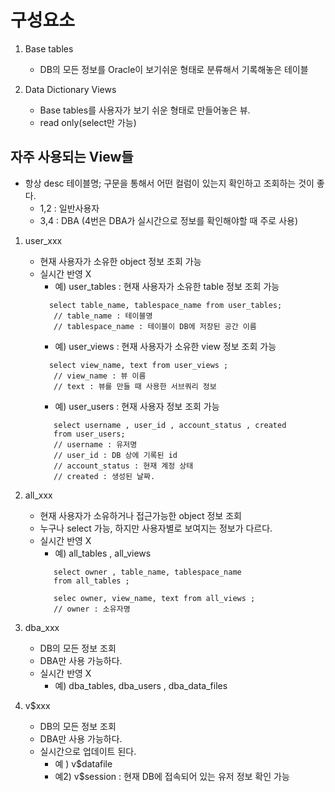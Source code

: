 # 구성요소 
1) Base tables
   - DB의 모든 정보를 Oracle이 보기쉬운 형태로 분류해서 기록해놓은 테이블 
  
2) Data Dictionary Views
   - Base tables를 사용자가 보기 쉬운 형태로 만들어놓은 뷰.
   - read only(select만 가능)


## 자주 사용되는 View들
   - 항상 desc 테이블명; 구문을 통해서 어떤 컬럼이 있는지 확인하고 조회하는 것이 좋다. 
      - 1,2 : 일반사용자
      - 3,4 : DBA (4번은 DBA가 실시간으로 정보를 확인해야할 때 주로 사용) 

1) user_xxx
    - 현재 사용자가 소유한 object 정보 조회 가능
    - 실시간 반영 X
       - 예) user_tables : 현재 사용자가 소유한 table 정보 조회 가능 
       ``` 
         select table_name, tablespace_name from user_tables; 
          // table_name : 테이블명
          // tablespace_name : 테이블이 DB에 저장된 공간 이름
       ```
       - 예) user_views : 현재 사용자가 소유한 view 정보 조회 가능 
       ```
         select view_name, text from user_views ;
          // view_name : 뷰 이름
          // text : 뷰를 만들 때 사용한 서브쿼리 정보 
       ```
       - 예) user_users : 현재 사용자 정보 조회 가능 
       ```
          select username , user_id , account_status , created 
          from user_users; 
          // username : 유저명
          // user_id : DB 상에 기록된 id 
          // account_status : 현재 계정 상태 
          // created : 생성된 날짜.
       ```
       
2) all_xxx
    - 현재 사용자가 소유하거나 접근가능한 object 정보 조회 
    - 누구나 select 가능, 하지만 사용자별로 보여지는 정보가 다르다. 
    - 실시간 반영 X
       - 예) all_tables , all_views
       ```
          select owner , table_name, tablespace_name 
          from all_tables ; 

          selec owner, view_name, text from all_views ; 
          // owner : 소유자명 
       ```
3) dba_xxx 
    - DB의 모든 정보 조회 
    - DBA만 사용 가능하다. 
    - 실시간 반영 X
      - 예) dba_tables, dba_users , dba_data_files 
4) v$xxx 
    - DB의 모든 정보 조회 
    - DBA만 사용 가능하다. 
    - 실시간으로 업데이트 된다.  
      - 예 ) v$datafile  
      - 예2) v$session  : 현재 DB에 접속되어 있는 유저 정보 확인 가능
